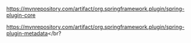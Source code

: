 

https://mvnrepository.com/artifact/org.springframework.plugin/spring-plugin-core</br>

https://mvnrepository.com/artifact/org.springframework.plugin/spring-plugin-metadata</br?
